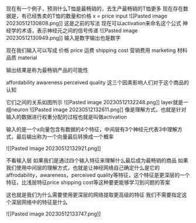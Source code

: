 现在有一个例子，预测什么T恤是最畅销的，去生产最畅销的T恤更多
现在存在数据是，有已经售卖的T恤的数量和价格
x = price     input
![[Pasted image 20230512130808.png]]
这是之前的写法
现在可以activation来命名这个公式
神经学的术语，表示神经元之间的信号传递
![[Pasted image 20230512130949.png]]
输入是数字输出也是数字

现在我们输入可以写成
价格 price
运费 shipping cost
营销费用 marketing 
材料品质 material

输出结果是称为最畅销产品的可能性

affordability
awareness
perceived quality
这三个因素影响人们对于这个商品的认知

它们之间的关系如图所示
![[Pasted image 20230512132248.png]]
layer就是一组neuron
![[Pasted image 20230512132611.png]]
像是理解方式，也就是针对输入的数据进行权重分配的过程也就是叫做activation

输入的是一个x向量包含有数据的4个特征，中间层有3个神经元代表3中理解方式，最后输出称为一个向量最后转换成一个概率

![[Pasted image 20230512132921.png]]

不看输入层
如果我们是通过四个输入特征来理解什么最后成为最畅销的商品
如果我们使用中间层的理解方式，也就是让神经网络自己确定什么是它的affrodability，awareness，perceived quality等特征，这个特征是更深层的一个特征，比浅层特征price shipping cost等这种要更能够学习到问题的答案

这也就是我们为什么需要使用更深层的网络提取更高级的特征
我们不需要指定这个深层网络中的特征是什么

![[Pasted image 20230512133747.png]]
